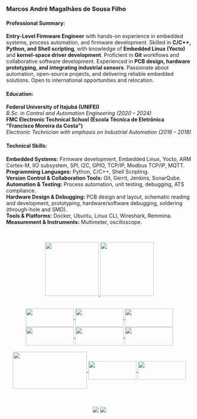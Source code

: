 ### Marcos André Magalhães de Sousa Filho

#### Professional Summary:
   __Entry-Level Firmware Engineer__ with hands-on experience in embedded systems, process automation, and firmware development. 
   Skilled in __C/C++, Python, and Shell scripting__, with knowledge of __Embedded Linux (Yocto)__ and __kernel-space driver development__.
   Proficient in __Git__ workflows and collaborative software development. Experienced in __PCB design, hardware prototyping, and integrating 
   industrial sensors__. Passionate about automation, open-source projects, and delivering reliable embedded solutions. Open to international opportunities and relocation.

#### Education:
__Federal University of Itajubá (UNIFEI)__ <br>
_B.Sc. in Control and Automation Engineering (2020 – 2024)_ <br>
__FMC Electronic Technical School (Escola Técnica de Eletrônica "Francisco Moreira da Costa")__ <br>
_Electronic Technician with emphasis on Industrial Automation (2016 – 2018)_ <br>

#### Technical Skills:
__Embedded Systems:__ Firmware development, Embedded Linux, Yocto, ARM Cortex-M, IIO subsystem, SPI, I2C, GPIO, TCP/IP, Modbus TCP/IP, MQTT. <br>
__Programming Languages:__ Python, C/C++, Shell Scripting. <br>
__Version Control & Collaboration Tools:__ Git, Gerrit, Jenkins, SonarQube. <br>
__Automation & Testing:__ Process automation, unit testing, debugging, ATS compliance. <br>
__Hardware Design & Debugging:__ PCB design and layout, schematic reading and development, prototyping, hardware/software debugging, soldering (through-hole and SMD). <br>
__Tools & Platforms:__ Docker, Ubuntu, Linux CLI, Wireshark, Remmina. <br>
__Measurement & Instruments:__ Multimeter, oscilloscope. <br>
##

<div>
  <p align="center"><br> 
  <a href="https://github.com/marcosandremsfilho">
  <img height="145em" src="https://github-readme-stats.vercel.app/api?username=marcosandremsfilho&show_icons=true&theme=dark&include_all_commits=true&count_private=true"/>
  <img height="145em" src="https://github-readme-stats.vercel.app/api/top-langs/?username=marcosandremsfilho&layout=compact&langs_count=7&theme=dark"/>
</div>
  
  <div align="center" style="display: inline_block"><br>
     <img align="center" height="50" width="130" src="https://cdn.jsdelivr.net/gh/devicons/devicon/icons/arduino/arduino-original-wordmark.svg">
     <img align="center" height="50" width="130" src="https://cdn.jsdelivr.net/gh/devicons/devicon/icons/c/c-original.svg">
     <img align="center" height="50" width="130" src="https://cdn.jsdelivr.net/gh/devicons/devicon/icons/cplusplus/cplusplus-original.svg">
     <img align="center" height="50" width="130" src="https://cdn.jsdelivr.net/gh/devicons/devicon/icons/python/python-original-wordmark.svg">
     <img align="center" height="50" width="130" src="https://cdn.jsdelivr.net/gh/devicons/devicon@latest/icons/bash/bash-original.svg">
     <img align="center" height="50" width="130" src="https://cdn.jsdelivr.net/gh/devicons/devicon@latest/icons/linux/linux-original.svg">
</div>

<div align="center" style="display: inline_block"><br>
   <img align="center" height="100" width="200" src="https://cdn.jsdelivr.net/gh/devicons/devicon@latest/icons/ubuntu/ubuntu-original-wordmark.svg" />
   <img align="center" height="50" width="130" src="https://upload.wikimedia.org/wikipedia/commons/0/00/Yocto_Project_logo.svg">
   <img align="center" height="50" width="130" src="https://cdn.jsdelivr.net/gh/devicons/devicon@latest/icons/neovim/neovim-original.svg" />
</div>

##
 
<p align="center"><br> 
   <a href = "mailto:eng.marcosandresousa@gmail.com"><img align="center" src="https://img.shields.io/badge/Gmail-D14836?style=for-the-badge&logo=gmail&logoColor=white" target="_blank"></a>
   <a href="https://www.linkedin.com/in/marcos-andré-magalhães-de-sousa-filho-06437218b/" target="_blank"><img align="center" src="https://img.shields.io/badge/LinkedIn-0077B5?style=for-the-badge&logo=linkedin&logoColor=white" target="_blank"></a> 

    
 </div>
</p>

<p align="center"> 
